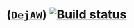 # ([`DejAW`](https://github.com/dejbug/DejAW)) [![Build status](https://ci.appveyor.com/api/projects/status/xyz?svg=true&passingText=ok)](https://ci.appveyor.com/project/dejbug/DejAW)
